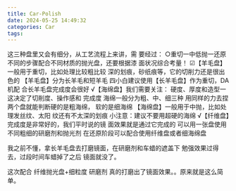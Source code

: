 ```yaml
---
title: Car-Polish
date: 2024-05-25 14:49:32
categories: Car
tags:
---
```


这三种盘里又会有细分，从工艺流程上来讲，需
要经过：
○重切一中低抛一还原
不同的步骤配合不同材质的抛光盘，还要根据漆
面状况综合考量！
☑【羊毛盘】一般用于重切，比如处理比较粗比较
深的划痕，砂纸痕等，它的切削力还是很出色的
【羊毛盘】分为长羊毛和短羊毛
四小白建议使用【长羊毛盘】作为重切，DA机配
合长羊毛盘完成度会很好
√【海绵盘】我们需要关注：
硬度、厚度和造型一这决定了切削度、操作感和
完成度
海绵一般分为粗、中、细三种
用同样的力去捏两个盘就能判断硬的是粗海绵，
软的是细海绵
【海绵盘】一般用于中抛，比如处理发丝纹、太阳
纹还有不太深的划痕
小注意：建议不要用超硬的海绵
√【纤维盘】完成度是非常好的，我们平时说的镜
面效果就是通过它完成的
可以用一张盘使用不同粗细的研磨剂和抛光剂
在还原阶段可以配合使用纤维盘或者细海绵盘

我之前不懂，拿长羊毛盘去打磨镜面，在研磨剂和车蜡的遮盖下 勉强效果过得去，过段时间车蜡掉了之后 镜面就没了。


这次配合 纤维抛光盘+细粒度 研磨剂 真的打磨出了镜面效果。。原来就是这么简单。

